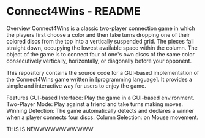 # Connect4Wins - README
Overview
Connect4Wins is a classic two-player connection game in which the players first choose a color and then take turns dropping one of their colored discs from the top into a vertically suspended grid. The pieces fall straight down, occupying the lowest available space within the column. The object of the game is to connect four of one's own discs of the same color consecutively vertically, horizontally, or diagonally before your opponent.

This repository contains the source code for a GUI-based implementation of the Connect4Wins game written in [programming language]. It provides a simple and interactive way for users to enjoy the game.

Features
GUI-based Interface: Play the game in a GUI-based environment.
Two-Player Mode: Play against a friend and take turns making moves.
Winning Detection: The game automatically detects and declares a winner when a player connects four discs.
Column Selection: on Mouse movement.

THIS IS NEWWWWWWWWWWW
